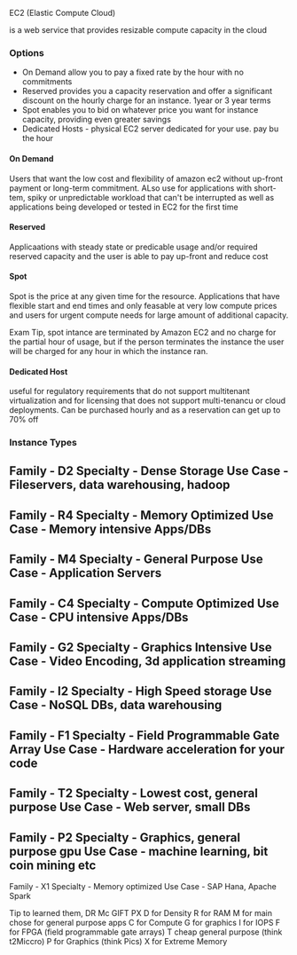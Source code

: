 EC2 (Elastic Compute Cloud)

is a web service that provides resizable compute capacity in the cloud

### Options

- On Demand allow you to pay a fixed rate by the hour with no commitments
- Reserved provides you a capacity reservation and offer a significant discount on the hourly charge for an instance. 1year or 3 year terms
- Spot enables you to bid on whatever price you want for instance capacity, providing even greater savings
- Dedicated Hosts - physical EC2 server dedicated for your use. pay bu the hour

#### On Demand

Users that want the low cost and flexibility of amazon ec2 without up-front payment or long-term commitment. ALso use for applications with short-tem, spiky or unpredictable workload that can't be interrupted as well as applications being developed or tested in EC2 for the first time

#### Reserved

Applicaations with steady state or predicable usage and/or required reserved capacity and the user is able to pay up-front and reduce cost

#### Spot

Spot is the price at any given time for the resource. Applications that have flexible start and end times and only feasable at very low compute prices and users for urgent compute needs for large amount of additional capacity. 

Exam Tip, spot intance are terminated by Amazon EC2 and no charge for the partial hour of usage, but if the person terminates the instance the user will be charged for any hour in which the instance ran.

#### Dedicated Host

useful for regulatory requirements that do not support multitenant virtualization and for licensing that does not support multi-tenancu or cloud deployments. Can be purchased hourly and as a reservation can get up to 70% off

### Instance Types

Family - D2
Specialty - Dense Storage
Use Case - Fileservers, data warehousing, hadoop
--
Family - R4
Specialty - Memory Optimized
Use Case - Memory intensive Apps/DBs
--
Family - M4
Specialty - General Purpose
Use Case - Application Servers
--
Family - C4
Specialty - Compute Optimized
Use Case - CPU intensive Apps/DBs
--
Family - G2
Specialty - Graphics Intensive
Use Case - Video Encoding, 3d application streaming
--
Family - I2
Specialty - High Speed storage
Use Case - NoSQL DBs, data warehousing
--
Family - F1
Specialty - Field Programmable Gate Array
Use Case - Hardware acceleration for your code
--
Family - T2
Specialty - Lowest cost, general purpose
Use Case - Web server, small DBs
--
Family - P2
Specialty - Graphics, general purpose gpu
Use Case - machine learning, bit coin mining etc
--
Family - X1
Specialty - Memory optimized
Use Case - SAP Hana, Apache Spark

Tip to learned them, DR Mc GIFT PX
D for Density
R for RAM
M for main chose for general purpose apps
C for Compute
G for graphics
I for IOPS
F for FPGA (field programmable gate arrays)
T cheap general purpose (think t2Miccro)
P for Graphics (think Pics)
X for Extreme Memory

